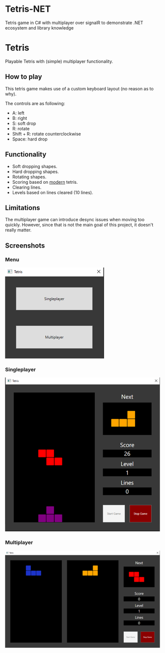 # Tetris-NET
Tetris game in C# with multiplayer over signalR to demonstrate .NET ecosystem and library knowledge

# Tetris
Playable Tetris with (simple) multiplayer functionality.

## How to play
This tetris game makes use of a custom keyboard layout (no reason as to why).

The controls are as following:
- A: left
- B: right
- S: soft drop
- R: rotate
- Shift + R: rotate counterclockwise
- Space: hard drop

## Functionality
- Soft dropping shapes.
- Hard dropping shapes.
- Rotating shapes.
- Scoring based on [modern](https://tetris.com/play-tetris) tetris.
- Clearing lines.
- Levels based on lines cleared (10 lines).

## Limitations
The multiplayer game can introduce desync issues when moving too quickly. However, since that is not the main goal of this project, it doesn't really matter.

## Screenshots

### Menu
![menu.png](./images/menu.png)

### Singleplayer
![single-player.png](./images/single-player.png)

### Multiplayer
![multi-player.png](./images/multi-player.png)
